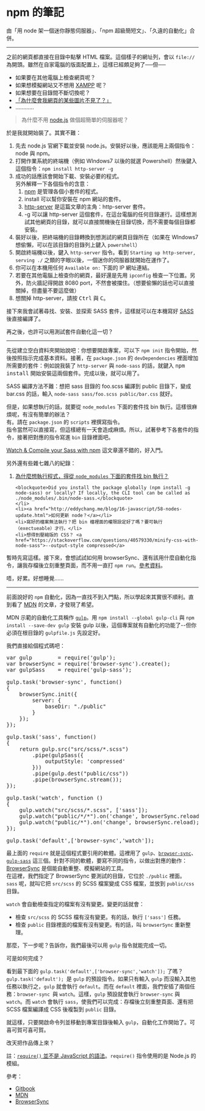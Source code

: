 # npm 的筆記

由「用 node 架一個迷你靜態伺服器」、「npm 超級簡短文」、「久違的自動化」合併。

-----

<p>之前的網頁都直接在目錄中點擊 HTML 檔案。這個樣子的網址列，會以 <code>file://</code> 為開頭。雖然在自家電腦的版面配置上，這樣已經頗足夠了──但──</p>
<ul>
	<li>如果要在其他電腦上檢查網頁呢？</li>
	<li>如果想模擬網站又不想用 <a href="https://www.apachefriends.org/zh_tw/">XAMPP</a> 呢？</li>
	<li>如果想要在目錄間不斷切換呢？</li>
	<li><a href="https://developer.mozilla.org/zh-TW/docs/Web/HTTP/Access_control_CORS">「為什麼會我網頁的某些圖片不見了？」</a></li>
	<li>…………</li>
</ul>
<blockquote>
<p>為什麼不用 <a href="https://nodejs.org">node.js</a> 做個超簡單的伺服器呢？</p>
</blockquote>
<p>於是我就開始裝了。其實不難：</p>
<ol>
	<li>先去 node.js 官網下載並安裝 node.js。安裝好以後，應該能用上兩個指令：node 與 npm。</li>
	<li>打開作業系統的終端機（例如 WIndows7 以後的就選 Powershell）然後鍵入這個指令：<code>npm install http-server -g</code>
</li>
	<li>成功的話應該會開始下載、安裝必要的程式。<br>
	另外解釋一下各個指令的含意：
	<ol>
		<li>
<a href="https://www.npmjs.com/">npm</a> 是管理各個小套件的程式。</li>
		<li>install 可以幫你安裝在 npm 網站的套件。</li>
		<li>
<a href="https://www.npmjs.com/package/http-server">http-server</a> 是這篇文章的主角：http-server 套件。</li>
		<li>-g 可以讓 http-server 這個套件，在這台電腦的任何目錄運行。這樣想測試其他網頁的目錄，就可以直接關機後在目錄切換，而不需要每個目錄都安裝。 </li>
	</ol>
	</li>
	<li>裝好以後，把終端機的目錄轉換到想測試的網頁目錄所在（如果在 WIndows7 想偷懶，可以在該目錄的目錄列上鍵入 <code>powershell</code>）</li>
	<li>開啟終端機以後，鍵入 <code>http-server</code> 指令。看到 <code>Starting up http-server, serving ./</code> 之類的字眼以後，一個迷你的伺服器就開始在運作了。</li>
	<li>你可以在本機用任何 <code>Available on:</code> 下面的 IP 網址連結。</li>
	<li>若要在其他電腦上檢查你的網頁，最好還是先用 <code>ipconfig</code> 檢查一下位置。另外，防火牆記得開啟 8080 port，不然會被擋住。（想要偷懶的話也可以直接關掉，但盡量不要這麼做）</li>
	<li>想關掉 http-server，請按 <kbd>Ctrl</kbd> 與 <kbd>C</kbd>。</li>
</ol>
<p>接下來我會試著尋找、安裝、並探索 SASS 套件，這樣就可以在本機寫好 <a href="http://sass-lang.com/">SASS</a> 後直接編譯了。</p>
<p>再之後，也許可以用測試套件自動化這一切？</p>

-----

<p>先從建立空白資料夾開始說吧：你想要開啟專案，可以下 <code>npm init</code> 指令開始，然後按照指示完成基本資料。接著，在 <code>package.json</code> 的 <code>devDependencies</code> 裡面增加所需要的套件：例如說我裝了 <code>http-server</code> 與 <code>node-sass</code> 的話，就鍵入 <kbd>npm install</kbd> 開始安裝這兩個套件。完成以後，就可以用了。</p>
<p>SASS 編譯方法不難：想把 sass 目錄的 foo.scss 編譯到 public 目錄下，變成 bar.css 的話，輸入 <code>node-sass sass/foo.scss public/bar.css</code> 就好。</p>
<p>但是，如果想執行的話，就要從 <code>node_modules</code> 下面的套件找 bin 執行。這樣很麻煩呢，有沒有簡單的辦法？<br>
有。請在 <code>package.json</code> 的 <code>scripts</code> 裡撰寫指令。<br>
指令當然可以直接寫，但這樣總有一天會造成麻煩。所以，試著參考下各套件的指令，接著把對應的指令寫進 <code>bin</code> 目錄裡面吧。</p>
<p><a href="https://medium.com/@brianhan/watch-compile-your-sass-with-npm-9ba2b878415b">Watch &amp; Compile your Sass with npm</a> 這文章還不錯的，好入門。</p>
<p>另外還有些雜七雜八的紀錄：</p>
<ol>
	<li>
<a href="https://stackoverflow.com/questions/39330727/node-sass-command-not-found-when-compiling">為什麼想執行程式，得從 <code>node_modules</code> 下面的套件找 bin 執行？</a>

	<blockquote>Did you install the package globally (npm install -g node-sass) or locally? If locally, the CLI tool can be called as ./node_modules/.bin/node-sass.</blockquote>
	</li>
	<li><a href="http://eddychang.me/blog/16-javascript/58-nodes-update.html">如何更新 node？</a></li>
	<li>寫好的檔案無法執行？把 bin 檔裡面的權限設定好了嗎？要可執行（exectueable）才行。</li>
	<li>想得到壓縮版的 CSS？ <a href="https://stackoverflow.com/questions/40579330/minify-css-with-node-sass">--output-style compressed</a>
</li>
</ol>
<p>暫時先寫這樣。接下來，會想試試如何用 browserSync、還有該用什麼自動化指令，讓我存檔後立刻重整頁面，而不用一直打 <code>npm run</code>。<a href="https://kejyuntw.gitbooks.io/gulp-learning-notes/content/plguins/Tool/Plugins-Tool-browser-sync.html">參考資料</a>。</p>
<p>唔，好累。好想睡覺……</p>

-----

<p>前面說好的 <code>npm</code> 自動化，因為一直找不到入門點，所以學起來其實很不順利。直到看了 <a href="https://developer.mozilla.org/zh-TW/docs/Learn/Tools_and_testing/Cross_browser_testing/Automated_testing">MDN</a> 的文章，才發現了希望。</p>

<p>MDN 示範的自動化工具稱作 <a href="http://gulpjs.com/"><code>gulp</code></a>。用 <code>npm install --global gulp-cli</code> 與 <code>npm install --save-dev gulp</code> 安裝 gulp 以後，這個專案就有自動化的功能了--但你必須在根目錄的 <code>gulpfile.js</code> 先設定好。</p>

<p>我們直接給個程式碼吧：</p>

<pre>
var gulp        = require('gulp');
var browserSync = require('browser-sync').create();
var gulpSass    = require('gulp-sass');

gulp.task('browser-sync', function()
{
    browserSync.init({
        server: {
            baseDir: "./public"
        }
    });
});

gulp.task('sass', function()
{
    return gulp.src("src/scss/*.scss")
        .pipe(gulpSass({
            outputStyle: 'compressed'
        }))
        .pipe(gulp.dest("public/css"))
        .pipe(browserSync.stream());
});

gulp.task('watch', function ()
{
    gulp.watch("src/scss/*.scss", ['sass']);
    gulp.watch("public/*/*").on('change', browserSync.reload);
    gulp.watch("public/*").on('change', browserSync.reload);
});

gulp.task('default',['browser-sync','watch']);
</pre>

<p>最上面的 <code>require</code> 就是這個程式要引用的軟體。這裡用了 <code>gulp</code>、<a href="https://www.npmjs.com/package/browser-sync"><code>browser-sync</code></a>、<a href="https://www.npmjs.com/package/gulp-sass"><code>gulp-sass</code></a> 這三個。針對不同的軟體，要寫不同的指令，以做出對應的動作：<a href="https://browsersync.io/">BrowserSync</a> 是個能自動重整、模擬網站的工具。<br>
在這裡，我們指定了 BrowserSync 要測試的目錄，它位於 <code>./public</code> 裡面。<br>
<code>sass</code> 呢，就叫它把 <code>src/scss</code> 的 SCSS 檔案變成 CSS 檔案，並放到 <code>public/css</code> 目錄。</p>

<p><code>watch</code> 會自動檢查指定的檔案有沒有變更。變更的話就會：</p>

<ul>
	<li>檢查 <code>src/scss</code> 的 SCSS 檔有沒有變更。有的話，執行 <code>['sass']</code> 任務。</li>
	<li>檢查 <code>public</code> 目錄裡面的檔案有沒有變更。有的話，叫 <code>browserSync</code> 重新整理。</li>
</ul>

<p>那麼，下一步呢？告訴你，我們最後可以用 <code>gulp</code> 指令就能完成一切。</p>

<p>可是如何完成？</p>

<p>看到最下面的 <code>gulp.task('default',['browser-sync','watch']);</code> 了嗎？<code>gulp.task('default'); </code>是 <code>gulp</code> 的預設指令。如果只有輸入 <code>gulp</code> 而沒輸入其他任務以執行之，<code>gulp</code> 就會執行 <code>default</code>。而在 <code>default</code> 裡面，我們安插了兩個任務：<code>browser-sync </code>與 <code>watch</code>。這樣，<code>gulp</code> 預設就會執行 <code>browser-sync</code> 與 <code>watch</code>。而 <code>watch</code> 會執行 <code>sass</code>，使我們可以完成：存檔後立刻重整頁面、還有把 SCSS 檔案編譯成 CSS 後複製到 <code>public</code> 目錄。</p>

<p>就這樣，只要開啟命令列並移動到專案目錄後輸入 <code>gulp</code>，自動化工作開始了。可喜可賀可喜可賀。</p>

<p>改天把作品傳上來？</p>

<p>註：<a href="https://stackoverflow.com/questions/9901082/what-is-this-javascript-require"><code>require()</code> 並不是 JavaScript 的語法</a>。<code>require()</code> 指令使用的是 Node.js 的模組。</p>

<p>參考：</p>
<ul>
	<li><a href="https://kejyuntw.gitbooks.io/gulp-learning-notes/plguins/CSS/Plugins-CSS-gulp-sass.html">Gitbook</a></li>
	<li><a href="https://developer.mozilla.org/zh-TW/docs/Learn/Tools_and_testing/Cross_browser_testing/Automated_testing">MDN</a></li>
	<li><a href="https://browsersync.io/docs/gulp%22%22">BrowserSync</a></li>
</ul>
